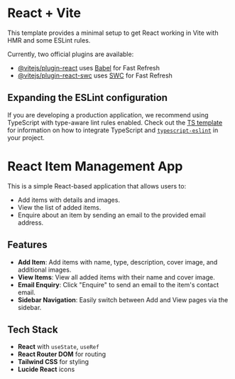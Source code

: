 # React + Vite

This template provides a minimal setup to get React working in Vite with HMR and some ESLint rules.

Currently, two official plugins are available:

- [@vitejs/plugin-react](https://github.com/vitejs/vite-plugin-react/blob/main/packages/plugin-react) uses [Babel](https://babeljs.io/) for Fast Refresh
- [@vitejs/plugin-react-swc](https://github.com/vitejs/vite-plugin-react/blob/main/packages/plugin-react-swc) uses [SWC](https://swc.rs/) for Fast Refresh

## Expanding the ESLint configuration

If you are developing a production application, we recommend using TypeScript with type-aware lint rules enabled. Check out the [TS template](https://github.com/vitejs/vite/tree/main/packages/create-vite/template-react-ts) for information on how to integrate TypeScript and [`typescript-eslint`](https://typescript-eslint.io) in your project.

# React Item Management App

This is a simple React-based application that allows users to:
- Add items with details and images.
- View the list of added items.
- Enquire about an item by sending an email to the provided email address.

## Features

- **Add Item**: Add items with name, type, description, cover image, and additional images.
- **View Items**: View all added items with their name and cover image.
- **Email Enquiry**: Click "Enquire" to send an email to the item's contact email.
- **Sidebar Navigation**: Easily switch between Add and View pages via the sidebar.

## Tech Stack

- **React** with `useState`, `useRef`
- **React Router DOM** for routing
- **Tailwind CSS** for styling
- **Lucide React** icons